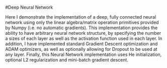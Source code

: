 #Deep Neural Network

Here I demonstrate the implementation of a deep, fully connected neural network using only the linear algebra/matrix operation primitives provided by Numpy (i.e. no automatic gradients). 
This implementation provides the ability to have arbitrary neural network structure, by specifying the number a sizes of each layer as well as the activation function used in each layer.
In addition, I have implemented standard Gradient Descent optimization and ADAM optimizers, as well as optionally allowing for Dropout to be used at any layer.
Finally, this Neural Network implementation uses He initialization, optional L2 regularization and mini-batch gradient descent.

